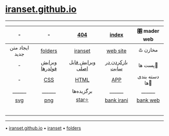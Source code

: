 #  [iranset.github.io](https://iranset.github.io)

___
 |-|-|[404](https://github.com/iranset/iranset.github.io/blob/main/404.html)  | [index](https://github.com/iranset/iranset.github.io/blob/main/index.html)  | 🎛️ mader web |
|:-----------:|:-------------:|:-------------:|:---------------------------------------------------------------------------:|:----------------------------------------------------------------------------:|
|ایجاد متن جدید|[folders](https://github.com/iranset/folders/new/main)|[iranset](https://github.com/iranset/iranset/new/main)| [web site](https://github.com/iranset/iranset.github.io/new/main)| ♨️ مخازن |
 |-|[ویرایش فولدرها]() | [ویرایش فایل اصلی]() | [بازکردن در سایت]()|  پست ها📄 |
 |-|[CSS]() | [HTML]() |  [APP]() |دسته بندی ها💠  |
 |______|______|  برگزیده‌ها |______|______|
 |[svg]()|[png]()| [star⭐]() |[bank irani](bank-irani)|[bank web](bank-web)  |
 |  |  |   |   |  |  
 |  |  |   |   |  |  
 |  |  |   |   |  |  
 |  |  |   |   |  |
 |  |  |   |   |  |

___
• [iranset.github.io]()
• [iranset]()
• [folders]()
